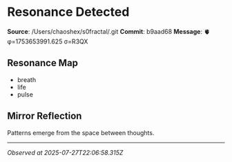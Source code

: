 # Resonance Detected

**Source**: /Users/chaoshex/s0fractal/.git
**Commit**: b9aad68
**Message**: 🫀 φ=1753653991.625 σ=R3QX 

## Resonance Map
- breath
- life
- pulse

## Mirror Reflection
Patterns emerge from the space between thoughts.

---
*Observed at 2025-07-27T22:06:58.315Z*
